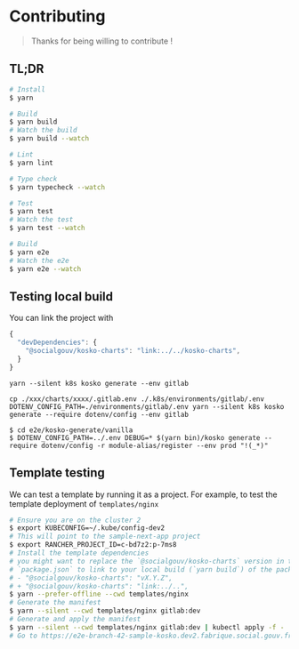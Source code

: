 # Contributing

> Thanks for being willing to contribute !

## TL;DR

```sh
# Install
$ yarn

# Build
$ yarn build
# Watch the build
$ yarn build --watch

# Lint
$ yarn lint

# Type check
$ yarn typecheck --watch

# Test
$ yarn test
# Watch the test
$ yarn test --watch

# Build
$ yarn e2e
# Watch the e2e
$ yarn e2e --watch
```

## Testing local build

You can link the project with

```js
{
  "devDependencies": {
    "@socialgouv/kosko-charts": "link:../../kosko-charts",
  }
}
```

```
yarn --silent k8s kosko generate --env gitlab

cp ./xxx/charts/xxxx/.gitlab.env ./.k8s/environments/gitlab/.env
DOTENV_CONFIG_PATH=./environments/gitlab/.env yarn --silent k8s kosko generate --require dotenv/config --env gitlab

$ cd e2e/kosko-generate/vanilla
$ DOTENV_CONFIG_PATH=../.env DEBUG=* $(yarn bin)/kosko generate --require dotenv/config -r module-alias/register --env prod "!(_*)"
```

## Template testing

We can test a template by running it as a project.
For example, to test the template deployment of `templates/nginx`

```sh
# Ensure you are on the cluster 2
$ export KUBECONFIG=~/.kube/config-dev2
# This will point to the sample-next-app project
$ export RANCHER_PROJECT_ID=c-bd7z2:p-7ms8
# Install the template dependencies
# you might want to replace the `@socialgouv/kosko-charts` version in the tempalte
# `package.json` to link to your local build (`yarn build`) of the package
# - "@socialgouv/kosko-charts": "vX.Y.Z",
# + "@socialgouv/kosko-charts": "link:../..",
$ yarn --prefer-offline --cwd templates/nginx
# Generate the manifest
$ yarn --silent --cwd templates/nginx gitlab:dev
# Generate and apply the manifest
$ yarn --silent --cwd templates/nginx gitlab:dev | kubectl apply -f -
# Go to https://e2e-branch-42-sample-kosko.dev2.fabrique.social.gouv.fr ?
```
